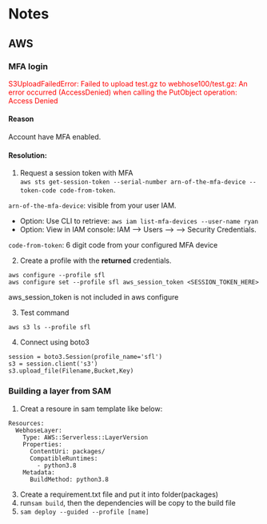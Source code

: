 # Notes
## AWS 
### MFA login

<p style="color:red;">S3UploadFailedError: Failed to upload test.gz to webhose100/test.gz: An error occurred (AccessDenied) when calling the PutObject operation: Access Denied</p>

#### Reason
Account have MFA enabled. 

#### Resolution:

1. Request a session token with MFA  
`aws sts get-session-token --serial-number arn-of-the-mfa-device --token-code code-from-token`. 

  `arn-of-the-mfa-device`: visible from your user IAM. 
  - Option: Use CLI to retrieve: `aws iam list-mfa-devices --user-name ryan`
  - Option: View in IAM console: IAM --> Users --> --> Security Credentials.  
  
   `code-from-token`: 6 digit code from your configured MFA device
  
2. Create a profile with the **returned** credentials.  
```
aws configure --profile sfl 
aws configure set --profile sfl aws_session_token <SESSION_TOKEN_HERE>
```
aws_session_token is not included in aws configure

3. Test command

`aws s3 ls --profile sfl`

4. Connect using boto3

```
session = boto3.Session(profile_name='sfl')
s3 = session.client('s3')
s3.upload_file(Filename,Bucket,Key)
```
### Building a layer from SAM

1. Creat a resoure in sam template like below:
```
Resources:
  WebhoseLayer:
    Type: AWS::Serverless::LayerVersion
    Properties:
      ContentUri: packages/
      CompatibleRuntimes:
        - python3.8
    Metadata:
      BuildMethod: python3.8
 ```
3. Create a requirement.txt file and put it into folder(packages)
4. run`sam build`, then the dependencies will be copy to the build file
5. `sam deploy --guided --profile [name]`
